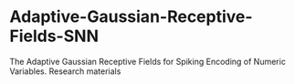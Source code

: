 # Adaptive-Gaussian-Receptive-Fields-SNN
The Adaptive Gaussian Receptive Fields for Spiking Encoding of Numeric Variables. Research materials
